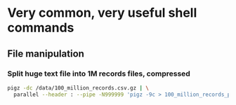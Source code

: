 # Very common, very useful shell commands
## File manipulation
### Split huge text file into 1M records files, compressed
```sh
pigz -dc /data/100_million_records.csv.gz | \
  parallel --header : --pipe -N999999 'pigz -9c > 100_million_records_part_{#}.gz'
```
